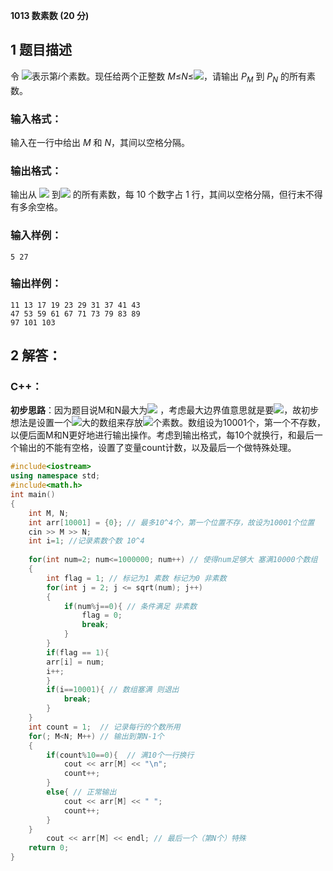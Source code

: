 **1013 数素数 (20 分)**

## 1 题目描述

令 ![](https://latex.codecogs.com/svg.image?p_{i})表示第*i*个素数。现任给两个正整数 *M*≤*N*≤![](https://latex.codecogs.com/svg.image?10^4)，请输出 *$P_{M}$* 到 *$P_{N}$* 的所有素数。

### 输入格式：

输入在一行中给出 *M* 和 *N*，其间以空格分隔。

### 输出格式：

输出从 ![](https://latex.codecogs.com/svg.image?p_{M}) 到![](https://latex.codecogs.com/svg.image?p_{N}) 的所有素数，每 10 个数字占 1 行，其间以空格分隔，但行末不得有多余空格。

### 输入样例：

```in
5 27
```

### 输出样例：

```out
11 13 17 19 23 29 31 37 41 43
47 53 59 61 67 71 73 79 83 89
97 101 103
```



## 2 解答：

### C++：

**初步思路**：因为题目说M和N最大为![](https://latex.codecogs.com/svg.image?10^4) ，考虑最大边界值意思就是要![](https://latex.codecogs.com/svg.image?10^4)，故初步想法是设置一个![](https://latex.codecogs.com/svg.image?10^4)大的数组来存放![](https://latex.codecogs.com/svg.image?10^4)个素数。数组设为10001个，第一个不存数，以便后面M和N更好地进行输出操作。考虑到输出格式，每10个就换行，和最后一个输出的不能有空格，设置了变量count计数，以及最后一个做特殊处理。

```c++
#include<iostream>
using namespace std;
#include<math.h>
int main()
{
    int M, N;
    int arr[10001] = {0}; // 最多10^4个，第一个位置不存，故设为10001个位置
    cin >> M >> N;
    int i=1; //记录素数个数 10^4 
		  
	for(int num=2; num<=1000000; num++) // 使得num足够大 塞满10000个数组
    {
	    int flag = 1; // 标记为1 素数 标记为0 非素数
    	for(int j = 2; j <= sqrt(num); j++)
		{
			if(num%j==0){ // 条件满足 非素数
				flag = 0; 
				break;
			} 
		} 
		if(flag == 1){
		arr[i] = num;
		i++;
		}
		if(i==10001){ // 数组塞满 则退出
			break;
		} 
    }
    int count = 1;  // 记录每行的个数所用
    for(; M<N; M++) // 输出到第N-1个
	{
		if(count%10==0){  // 满10个一行换行
			cout << arr[M] << "\n"; 
			count++;
		}
		else{ // 正常输出
			cout << arr[M] << " ";
			count++;
		}
	} 
		cout << arr[M] << endl; // 最后一个（第N个）特殊
    return 0;
}
```
